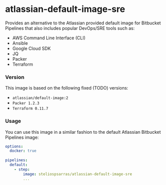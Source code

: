 # atlassian-default-image-sre

Provides an alternative to the Atlassian provided default image for Bitbucket Pipelines that also includes popular DevOps/SRE tools such as: 

* AWS Command Line Interface (CLI)
* Ansible
* Google Cloud SDK
* JQ
* Packer
* Terraform

### Version

This image is based on the following fixed (TODO) versions:

* `atlassian/default-image:2`
* `Packer 1.2.3`
* `Terraform 0.11.7`


### Usage

You can use this image in a similar fashion to the default Atlassian Bitbucket Pipelines image:

```yaml
options:
  docker: true
  
pipelines:
  default:
    - step:
        image: steliospsarras/atlassian-default-image-sre
        ...
```

